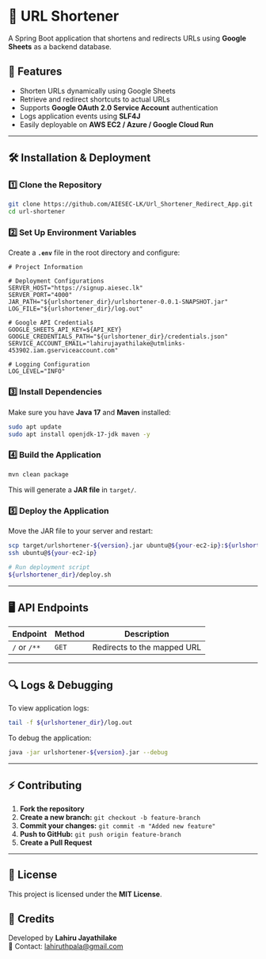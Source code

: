 # 📑 URL Shortener

A Spring Boot application that shortens and redirects URLs using **Google Sheets** as a backend database.

## 🚀 Features
- Shorten URLs dynamically using Google Sheets
- Retrieve and redirect shortcuts to actual URLs
- Supports **Google OAuth 2.0 Service Account** authentication
- Logs application events using **SLF4J**
- Easily deployable on **AWS EC2 / Azure / Google Cloud Run**

---

## 🛠️ Installation & Deployment

### **1️⃣ Clone the Repository**
```sh
git clone https://github.com/AIESEC-LK/Url_Shortener_Redirect_App.git
cd url-shortener
```

### **2️⃣ Set Up Environment Variables**
Create a **`.env`** file in the root directory and configure:
```properties
# Project Information

# Deployment Configurations
SERVER_HOST="https://signup.aiesec.lk"
SERVER_PORT="4000"
JAR_PATH="${urlshortener_dir}/urlshortener-0.0.1-SNAPSHOT.jar"
LOG_FILE="${urlshortener_dir}/log.out"

# Google API Credentials
GOOGLE_SHEETS_API_KEY=${API_KEY}
GOOGLE_CREDENTIALS_PATH="${urlshortener_dir}/credentials.json"
SERVICE_ACCOUNT_EMAIL="lahirujayathilake@utmlinks-453902.iam.gserviceaccount.com"

# Logging Configuration
LOG_LEVEL="INFO"
```

### **3️⃣ Install Dependencies**
Make sure you have **Java 17** and **Maven** installed:
```sh
sudo apt update
sudo apt install openjdk-17-jdk maven -y
```

### **4️⃣ Build the Application**
```sh
mvn clean package
```
This will generate a **JAR file** in `target/`.

### **5️⃣ Deploy the Application**
Move the JAR file to your server and restart:
```sh
scp target/urlshortener-${version}.jar ubuntu@${your-ec2-ip}:${urlshortener_dir}
ssh ubuntu@${your-ec2-ip}

# Run deployment script
${urlshortener_dir}/deploy.sh
```

---

## 🖥️ API Endpoints

| Endpoint  | Method | Description |
|-----------|--------|-------------|
| `/` or `/**` | `GET` | Redirects to the mapped URL |

---

## 🔍 Logs & Debugging
To view application logs:
```sh
tail -f ${urlshortener_dir}/log.out
```

To debug the application:
```sh
java -jar urlshortener-${version}.jar --debug
```

---

## ⚡ Contributing
1. **Fork the repository**
2. **Create a new branch:** `git checkout -b feature-branch`
3. **Commit your changes:** `git commit -m "Added new feature"`
4. **Push to GitHub:** `git push origin feature-branch`
5. **Create a Pull Request**

---

## 📜 License
This project is licensed under the **MIT License**.

## 🙌 Credits
Developed by **Lahiru Jayathilake**  
📧 Contact: [lahiruthpala@gmail.com](mailto:lahiruthpala@gmail.com)
